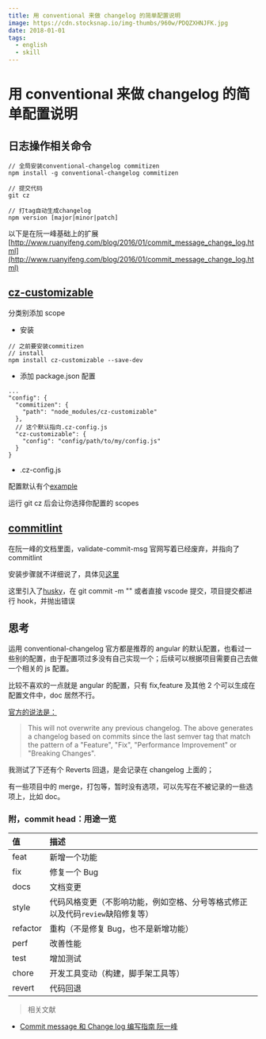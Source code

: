 ```yaml
---
title: 用 conventional 来做 changelog 的简单配置说明
image: https://cdn.stocksnap.io/img-thumbs/960w/PDQZXHNJFK.jpg
date: 2018-01-01
tags:
  - english
  - skill
---
```


# 用 conventional 来做 changelog 的简单配置说明

## 日志操作相关命令

```
// 全局安装conventional-changelog commitizen
npm install -g conventional-changelog commitizen

// 提交代码
git cz

// 打tag自动生成changelog
npm version [major|minor|patch]

```

以下是在阮一峰基础上的扩展[http://www.ruanyifeng.com/blog/2016/01/commit_message_change_log.html](http://www.ruanyifeng.com/blog/2016/01/commit_message_change_log.html)

## [cz-customizable](https://github.com/leonardoanalista/cz-customizable)

分类别添加 scope

- 安装

```
// 之前要安装commitizen
// install
npm install cz-customizable --save-dev
```

- 添加 package.json 配置

```
...
"config": {
  "commitizen": {
    "path": "node_modules/cz-customizable"
  },
  // 这个默认指向.cz-config.js
  "cz-customizable": {
    "config": "config/path/to/my/config.js"
  }
}
```

- .cz-config.js

配置默认有个[example](https://github.com/leonardoanalista/cz-customizable/blob/master/cz-config-EXAMPLE.js)

运行 git cz 后会让你选择你配置的 scopes

## [commitlint](https://github.com/marionebl/commitlint)

在阮一峰的文档里面，validate-commit-msg 官网写着已经废弃，并指向了 commitlint

安装步骤就不详细说了，具体见[这里](https://marionebl.github.io/commitlint/#/guides-local-setup)

这里引入了[husky](https://github.com/typicode/husky)，在 git commit -m "" 或者直接 vscode 提交，项目提交都进行 hook，并抛出错误

## 思考

运用 conventional-changelog 官方都是推荐的 angular 的默认配置，也看过一些别的配置，由于配置项过多没有自己实现一个；后续可以根据项目需要自己去做一个相关的 js 配置。

比较不喜欢的一点就是 angular 的配置，只有 fix,feature 及其他 2 个可以生成在配置文件中，doc 居然不行。

[官方的说法是：](https://github.com/conventional-changelog/conventional-changelog/tree/master/packages/conventional-changelog-cli)

> This will not overwrite any previous changelog. The above generates a changelog based on commits since the last semver tag that match the pattern of a "Feature", "Fix", "Performance Improvement" or "Breaking Changes".

我测试了下还有个 Reverts 回退，是会记录在 changelog 上面的；

有一些项目中的 merge，打包等，暂时没有选项，可以先写在不被记录的一些选项上，比如 doc。

### 附，commit head：用途一览

| 值       | 描述                                                                           |
| :------- | :----------------------------------------------------------------------------- |
| feat     | 新增一个功能                                                                   |
| fix      | 修复一个 Bug                                                                   |
| docs     | 文档变更                                                                       |
| style    | 代码风格变更（不影响功能，例如空格、分号等格式修正以及代码`review`缺陷修复等） |
| refactor | 重构（不是修复 Bug，也不是新增功能）                                           |
| perf     | 改善性能                                                                       |
| test     | 增加测试                                                                       |
| chore    | 开发工具变动（构建，脚手架工具等）                                             |
| revert   | 代码回退                                                                       |

> 相关文献

- [Commit message 和 Change log 编写指南 阮一峰](http://www.ruanyifeng.com/blog/2016/01/commit_message_change_log.html)
